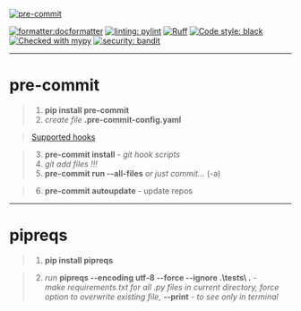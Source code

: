 [![pre-commit](https://img.shields.io/badge/pre--commit-enabled-brightgreen?logo=pre-commit)](https://github.com/pre-commit/pre-commit)  

[![formatter:docformatter](https://img.shields.io/badge/formatter-docformatter-fedcba.svg)](https://github.com/PyCQA/docformatter)
[![linting: pylint](https://img.shields.io/badge/linting-pylint-yellowgreen)](https://github.com/PyCQA/pylint)
[![Ruff](https://img.shields.io/endpoint?url=https://raw.githubusercontent.com/charliermarsh/ruff/main/assets/badge/v1.json)](https://github.com/charliermarsh/ruff)
[![Code style: black](https://img.shields.io/badge/code%20style-black-000000.svg)](https://github.com/psf/black)
[![Checked with mypy](https://www.mypy-lang.org/static/mypy_badge.svg)](https://mypy-lang.org/)
[![security: bandit](https://img.shields.io/badge/security-bandit-yellow.svg)](https://github.com/PyCQA/bandit)

---

# pre-commit

> 1. **pip install pre-commit**
>2. *create file* **.pre-commit-config.yaml**

>[Supported hooks](https://pre-commit.com/hooks.html)

>3. **pre-commit install** - *git hook scripts*
>4. *git add files !!!*
>5. **pre-commit run --all-files** *or just commit...*  (-a)


>6. **pre-commit autoupdate** - update repos

---

# pipreqs

>1. **pip install pipreqs**

>2. *run* **pipreqs --encoding utf-8 --force --ignore .\tests\ .** *-  
    make requirements.txt for all .py files in current directory, force option to overwrite existing file,* **--print** *- to see only in terminal*